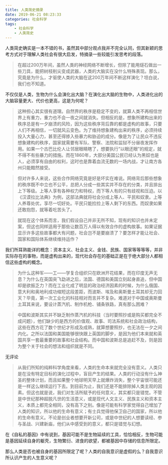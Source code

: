 ```yaml
---
title: 人类简史摘录
date: 2019-06-21 08:23:33
categories: 社会科学
tags:
    - 社会科学
    - 人类简史
---
```


人类简史确实是一本不错的书，虽然其中部分观点我并不完全认同，但其新颖的思考方式对于理解人类社会有很大启发，特摘录一些较能引发思考的段落。

> 在超过200万年间，虽然人类的神经网络不断增长，但除了能用燧石做出一些刀具，能把树枝削尖变成武器，人类的大脑实在没什么特殊表现。那么，究竟是为什么，才驱使人类的大脑在这200万年间不断这样演化？坦白说，我们也不知道。

<!-- more -->
不仅仅是人类，生物为什么会演化出大脑？在演化出大脑的生物中，人类进化出的大脑容量更大、代价也更高，这是为何呢？

>这种担心其实很有道理。自然界的秩序是稳定不变的，就算人类不再相信世界上有重力，重力也不会一夜之间就消失。但相反的是，想象所建构出来的秩序总是有一夕崩溃的风险，因为这些秩序背后靠的都是虚构的故事，只要人们不再相信，一切就风云变色。为了维持想象建构出来的秩序，必须持续投入大量心力，甚至还得掺入些暴力和胁迫的成分。像是为了让民众不违反想象建构的秩序，国家就需要有军队、警察、法院和监狱不分昼夜发挥作用。如果一个古巴比伦人让邻居眼睛瞎了，想要执行“以眼还眼”的规定，就不得不有些暴力的措施。而在1860年，大部分美国公民已经认为黑奴也是人，必须享有自由的权利，这时也是靠着血流无数的一场内战，才让南方各州只能黯然接受。

>但对许多人来说，这些合作网络究竟是好是坏实在难说。网络背后那些想象的秩序既不中立也不公平，总把人分成一些其实并不存在的分类，并且排出上下等级。上等人享有各种权力和特权，而下等人有的只有歧视和压迫。以《汉谟拉比法典》为例，这部法典就将社会分成上等人、平民和奴隶。上等人养尊处优，享尽一切好处。平民只能捡捡上等人剩下的东西。而奴隶如果还敢抱怨，就等着吃苦头了。

>就现在这个体系而言，我们假设自己并非无所不知，现有的知识也并未定案，但这也同样适用于那些让数百万人得以有效合作的虚构故事。如果证据显示许多这些故事都大有问题，社会岂不是要崩溃了？要怎样才能让社会、国家和国际体系继续维持运作？

我们所耳熟能详的概念：资本主义、社会主义、金钱、民族、国家等等等等，并非实际存在的事物，而是虚构出来的，现代社会存在的基础正是在于绝大部分人都相信这些虚构的概念。

>为什么这种军——工——学复合组织只在欧洲开花结果，而在印度无声无息？为什么在英国突飞勐进之后，法国、德国和美国立刻起身直追，但中国却是欲振乏力？而在工业化成了明显的政治经济因素的时候，为什么俄国、意大利和奥地利成功缩短这段差距，而波斯、埃及和奥斯曼土耳其却无力回天？毕竟，第一次工业化的科技相对而言并不复杂。难道对于中国或奥斯曼土耳其来说，要设计蒸汽机、制作机枪、铺条铁路，真有那么困难？

>中国和波斯其实并不缺乏制作蒸汽机的科技（当时要照抄或是购买都完全不成问题），他们缺少的是西方的价值观、故事、司法系统和社会政治结构，这些在西方花了数个世纪才形成及成熟，就算想要照抄，也无法在一夕之间内化。之所以法国和美国能够很快跟上英国的脚步，是因为他们本来就和英国共享一套最重要的故事和社会结构。而中国和波斯总是追赶不及，则是因为整个关于社会的想法和组织就是不同。

无评论

>从我们所知的纯粹科学角度来看，人类的生命本来就完全没有意义。人类只是在没有特定目标的演化过程中，盲目产生的结果。人类的行动没有什么神圣的整体计划，而且如果整个地球明天早上就爆炸消失，整个宇宙很可能还是一样这么继续运行下去。到目前为止，我们还是不能排除掉人类主观的因素。但这也就是说，我们对生活所赋予的任何意义，其实都只是错觉。不管是中世纪那种超脱凡世的生活意义，或是现代人文主义、民族主义和资本主义，本质上都完全相同，没有高下之别。像是可能有科学家觉得自己增加了人类的知识，所以他的生命有意义；有士兵觉得他保卫自己的国家，所以他的生命有意义。不论是创业者想要开新公司，或是中世纪的人想要读经、参与圣战、兴建新庙，他们从中感受到的意义，都只是错觉与幻想。

在《自私的基因》中有说到，基因可能不是生物延续的工具，恰恰相反，生物可能是基因延续自身的躯壳，生物繁衍、进食的欲望，都被基因中存储的信息所限定。

那么人类是否也被自身的基因所限定了呢？人类的自我意识是虚假的么？自我意识所认识产生的人生意义呢？